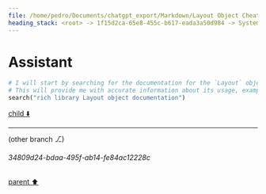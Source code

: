 ```yaml
---
file: /home/pedro/Documents/chatgpt_export/Markdown/Layout Object Cheat Sheet.md
heading_stack: <root> -> 1f15d2ca-65e8-455c-b617-eada3a50d984 -> System -> a46ba8e6-e266-4af7-bdb9-05708a267308 -> System -> aaa2f88e-481e-4d89-aced-3cda388b92d1 -> User -> 7a63f637-a1f4-4a1a-bfb9-206cd3a3a835 -> Assistant
---
```

# Assistant

```python
# I will start by searching for the documentation for the `Layout` object in the `rich` library.
# This will provide me with accurate information about its usage, examples, and other relevant details needed to create the cheat sheet.
search("rich library Layout object documentation")
```

[child ⬇️](#34809d24-bdaa-495f-ab14-fe84ac12228c)

---

(other branch ⎇)
###### 34809d24-bdaa-495f-ab14-fe84ac12228c
[parent ⬆️](#7a63f637-a1f4-4a1a-bfb9-206cd3a3a835)
